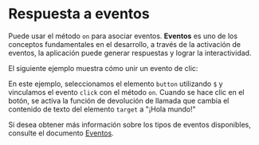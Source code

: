 <template is="exm-article">
<a href="../../publics/examples/event-demo.html" preview></a>
</template>

# Respuesta a eventos

Puede usar el método `on` para asociar eventos. **Eventos** es uno de los conceptos fundamentales en el desarrollo, a través de la activación de eventos, la aplicación puede generar respuestas y lograr la interactividad.

El siguiente ejemplo muestra cómo unir un evento de clic:

En este ejemplo, seleccionamos el elemento `button` utilizando `$` y vinculamos el evento `click` con el método `on`. Cuando se hace clic en el botón, se activa la función de devolución de llamada que cambia el contenido de texto del elemento `target` a "¡Hola mundo!"

Si desea obtener más información sobre los tipos de eventos disponibles, consulte el documento [Eventos](https://developer.mozilla.org/en-US/docs/Web/Events).
